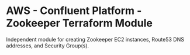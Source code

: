 # AWS - Confluent Platform - Zookeeper Terraform Module

Independent module for creating Zookeeper EC2 instances, Route53 DNS addresses, and Security Group(s).